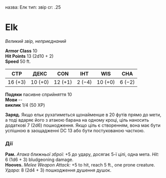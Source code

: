 назва: Елк тип: звір cr: .25

# Elk
_Великий звір, неприєднаний_

**Armor Class** 10    
**Hit Points** 13 (2d10 + 2)    
**Speed** 50 ft.

| СТР     | ДЕКС    | CON     | ІНТ    | WIS     | CHA    |
| ------- | ------- | ------- | ------ | ------- | ------ |
| 16 (+3) | 10 (+0) | 12 (+1) | 2 (−4) | 10 (+0) | 6 (−2) |

**Подяки** пасивне сприйняття 10    
**Мови** --    
**виклик** 1/4 (50 XP)

**Заряд.** Якщо ельк рухатиметься щонайменше в 20 футів прямо до мети, а тоді вдаряє його з атакою барана на одному кроці, ціль наносить додаткові 7 (2d6) пошкодження. Якщо ціль є створенням, вона має бути успішною в заощадженні DC 13 або бути постукованою часткою.

### Дії
**Рам.** _Атака ближньої зброї:_ +5 до удару, досягає 5-ї цілі, одна мета. _Hit:_ 6 (1d6 + 3) bludgeoning damage.    
**Hooves.** _Melee Weapon Attack:_ +5 to hit, reach 5 ft., one prone creature. _Удара:_ 8 (2d4 + 3) пошкодження душення душок. 